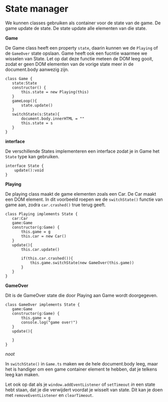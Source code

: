 # State manager

We kunnen classes gebruiken als container voor de state van de game. De game update de state. De state update alle elementen van die state.

**Game**

De Game class heeft een property `state`, daarin kunnen we de `Playing` of de `GameOver` state opslaan. Game heeft ook een fucntie waarmee we wisselen van State. Let op dat deze functie meteen de DOM leeg gooit, zodat er geen DOM elementen van de vorige state meer in de document.body aanwezig zijn.

```
class Game {
   state:State
   constructor() {
       this.state = new Playing(this)
   }
   gameLoop(){
       state.update()
   }
   switchState(s:State){
       document.body.innerHTML = ""
       this.state = s
   }
}
```
**interface**

De verschillende States implementeren een interface zodat je in Game het `State` type kan gebruiken.
```
interface State {
    update():void
}
```

**Playing**

De playing class maakt de game elementen zoals een Car. De Car maakt een DOM element.
In dit voorbeeld roepen we de `switchState()` functie van game aan, zodra `car.crashed()` true terug geeft.

```
class Playing implements State {
   car:Car
   game:Game
   constructor(g:Game) {
       this.game = g
       this.car = new Car()
   }
   update(){
       this.car.update()
       
       if(this.car.crashed()){
           this.game.switchState(new GameOver(this.game))
       }
   }
}
```

**GameOver**

Dit is de GameOver state die door Playing aan Game wordt doorgegeven.
```
class GameOver implements State {
   game:Game
   constructor(g:Game) {
       this.game = g
       console.log("game over!")
   }
   update(){
       
   }
}
```

*noot*

In `switchState()` in `Game.ts` maken we de hele document.body leeg, maar het is handiger om een game container element te hebben, dat je telkens leeg kan maken. 

Let ook op dat als je `window.addEventListener` of `setTimeout` *in* een state hebt staan, dat je die verwijdert voordat je wisselt van state. Dit kan je doen met `removeEventListener` en `clearTimeout`.


